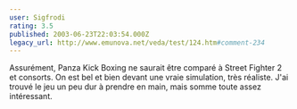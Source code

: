 ```yaml
---
user: Sigfrodi
rating: 3.5
published: 2003-06-23T22:03:54.000Z
legacy_url: http://www.emunova.net/veda/test/124.htm#comment-234
---
```

Assurément, Panza Kick Boxing ne saurait être comparé à Street Fighter 2 et consorts. On est bel et bien devant une vraie simulation, très réaliste. J'ai trouvé le jeu un peu dur à prendre en main, mais somme toute assez intéressant.